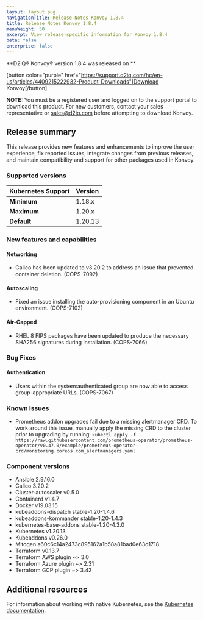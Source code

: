 ```yaml
---
layout: layout.pug
navigationTitle: Release Notes Konvoy 1.8.4
title: Release Notes Konvoy 1.8.4
menuWeight: 50
excerpt: View release-specific information for Konvoy 1.8.4
beta: false
enterprise: false
---
```

<!-- markdownlint-disable MD034 -->

**D2iQ&reg; Konvoy&reg; version 1.8.4 was released on **

[button color="purple" href="https://support.d2iq.com/hc/en-us/articles/4409215222932-Product-Downloads"]Download Konvoy[/button]

<p class="message--note"><strong>NOTE: </strong>You must be a registered user and logged on to the support portal to download this product. For new customers, contact your sales representative or <a href="mailto:sales@d2iq.com">sales@d2iq.com</a> before attempting to download Konvoy.</p>

## Release summary

This release provides new features and enhancements to improve the user experience, fix reported issues, integrate changes from previous releases, and maintain compatibility and support for other packages used in Konvoy.

### Supported versions

| Kubernetes Support | Version |
| ------------------ | ------- |
| **Minimum**  | 1.18.x  |
| **Maximum**  | 1.20.x  |
| **Default**  | 1.20.13  |

### New features and capabilities

#### Networking

- Calico has been updated to v3.20.2 to address an issue that prevented container deletion. (COPS-7092)

#### Autoscaling

- Fixed an issue installing the auto-provisioning component in an Ubuntu environment. (COPS-7102)

#### Air-Gapped

- RHEL 8 FIPS packages have been updated to produce the necessary SHA256 signatures during installation. (COPS-7066)

### Bug Fixes

#### Authentication

- Users within the system:authenticated group are now able to access group-appropriate URLs. (COPS-7067)

### Known Issues

-  Prometheus addon upgrades fail due to a missing alertmanager CRD. To work around this issue, manually apply the missing CRD to the cluster prior to upgrading by running: `kubectl apply -f https://raw.githubusercontent.com/prometheus-operator/prometheus-operator/v0.47.0/example/prometheus-operator-crd/monitoring.coreos.com_alertmanagers.yaml`

### Component versions

- Ansible 2.9.16.0
- Calico 3.20.2
- Cluster-autoscaler v0.5.0
- Containerd v1.4.7
- Docker v19.03.15
- kubeaddons-dispatch stable-1.20-1.4.6
- kubeaddons-kommander stable-1.20-1.4.3
- kubernetes-base-addons stable-1.20-4.3.0
- Kubernetes v1.20.13
- Kubeaddons v0.26.0
- Mitogen a60c6c14a2473c895162a1b58a81bad0e63d1718
- Terraform v0.13.7
- Terraform AWS plugin ~> 3.0
- Terraform Azure plugin ~> 2.31
- Terraform GCP plugin ~> 3.42


## Additional resources

For information about working with native Kubernetes, see the [Kubernetes documentation](https://kubernetes.io/docs/home/).
